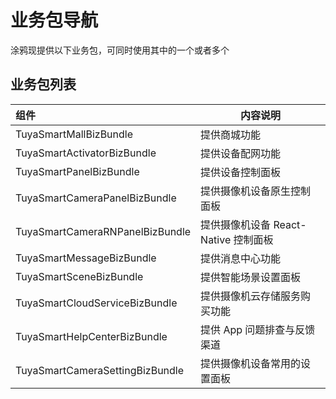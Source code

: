 # 业务包导航

涂鸦现提供以下业务包，可同时使用其中的一个或者多个

## 业务包列表

| 组件                            | 内容说明                             |
| :------------------------------ | ------------------------------------ |
| TuyaSmartMallBizBundle          | 提供商城功能                         |
| TuyaSmartActivatorBizBundle     | 提供设备配网功能                     |
| TuyaSmartPanelBizBundle         | 提供设备控制面板                     |
| TuyaSmartCameraPanelBizBundle   | 提供摄像机设备原生控制面板           |
| TuyaSmartCameraRNPanelBizBundle | 提供摄像机设备 React-Native 控制面板 |
| TuyaSmartMessageBizBundle       | 提供消息中心功能                     |
| TuyaSmartSceneBizBundle         | 提供智能场景设置面板                 |
| TuyaSmartCloudServiceBizBundle  | 提供摄像机云存储服务购买功能         |
| TuyaSmartHelpCenterBizBundle    | 提供 App 问题排查与反馈渠道          |
| TuyaSmartCameraSettingBizBundle | 提供摄像机设备常用的设置面板         |

